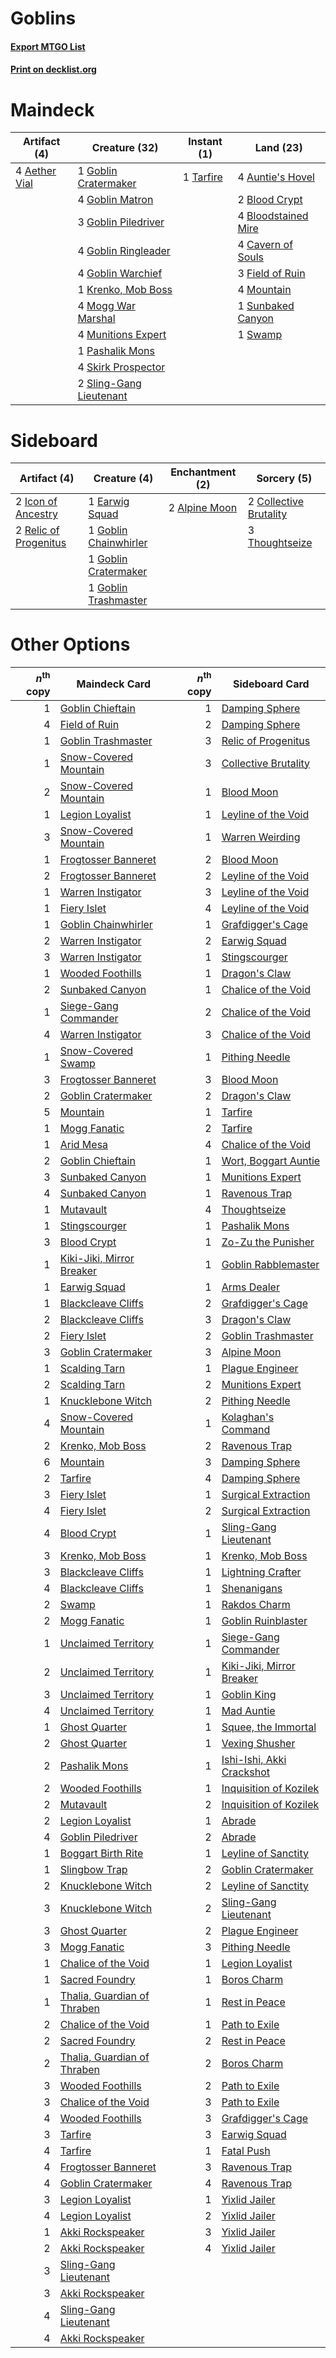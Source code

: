 # Goblins

#### [Export MTGO List](../collection/Goblins/Goblins.txt)
#### [Print on decklist.org](http://decklist.org/?deckmain=4%09Aether%20Vial%0A4%09Auntie's%20Hovel%0A2%09Blood%20Crypt%0A4%09Bloodstained%20Mire%0A4%09Cavern%20of%20Souls%0A3%09Field%20of%20Ruin%0A1%09Goblin%20Cratermaker%0A4%09Goblin%20Matron%0A3%09Goblin%20Piledriver%0A4%09Goblin%20Ringleader%0A4%09Goblin%20Warchief%0A1%09Krenko,%20Mob%20Boss%0A4%09Mogg%20War%20Marshal%0A4%09Mountain%0A4%09Munitions%20Expert%0A1%09Pashalik%20Mons%0A4%09Skirk%20Prospector%0A2%09Sling-Gang%20Lieutenant%0A1%09Sunbaked%20Canyon%0A1%09Swamp%0A1%09Tarfire&deckside=2%09Alpine%20Moon%0A2%09Collective%20Brutality%0A1%09Earwig%20Squad%0A1%09Goblin%20Chainwhirler%0A1%09Goblin%20Cratermaker%0A1%09Goblin%20Trashmaster%0A2%09Icon%20of%20Ancestry%0A2%09Relic%20of%20Progenitus%0A3%09Thoughtseize)
# Maindeck

|                                     Artifact (4)                                      |                                          Creature (32)                                           |                                    Instant (1)                                     |                                          Land (23)                                           |
|---------------------------------------------------------------------------------------|--------------------------------------------------------------------------------------------------|------------------------------------------------------------------------------------|----------------------------------------------------------------------------------------------|
|4 [Aether Vial](http://gatherer.wizards.com/Pages/Card/Details.aspx?multiverseid=48146)|1 [Goblin Cratermaker](http://gatherer.wizards.com/Pages/Card/Details.aspx?multiverseid=452853)   |1 [Tarfire](http://gatherer.wizards.com/Pages/Card/Details.aspx?multiverseid=157921)|4 [Auntie's Hovel](http://gatherer.wizards.com/Pages/Card/Details.aspx?multiverseid=153457)   |
|                                                                                       |4 [Goblin Matron](http://gatherer.wizards.com/Pages/Card/Details.aspx?multiverseid=15810)         |                                                                                    |2 [Blood Crypt](http://gatherer.wizards.com/Pages/Card/Details.aspx?multiverseid=97102)       |
|                                                                                       |3 [Goblin Piledriver](http://gatherer.wizards.com/Pages/Card/Details.aspx?multiverseid=40193)     |                                                                                    |4 [Bloodstained Mire](http://gatherer.wizards.com/Pages/Card/Details.aspx?multiverseid=405094)|
|                                                                                       |4 [Goblin Ringleader](http://gatherer.wizards.com/Pages/Card/Details.aspx?multiverseid=27664)     |                                                                                    |4 [Cavern of Souls](http://gatherer.wizards.com/Pages/Card/Details.aspx?multiverseid=278058)  |
|                                                                                       |4 [Goblin Warchief](http://gatherer.wizards.com/Pages/Card/Details.aspx?multiverseid=157934)      |                                                                                    |3 [Field of Ruin](http://gatherer.wizards.com/Pages/Card/Details.aspx?multiverseid=435415)    |
|                                                                                       |1 [Krenko, Mob Boss](http://gatherer.wizards.com/Pages/Card/Details.aspx?multiverseid=386339)     |                                                                                    |4 [Mountain](http://gatherer.wizards.com/Pages/Card/Details.aspx?multiverseid=439859)         |
|                                                                                       |4 [Mogg War Marshal](http://gatherer.wizards.com/Pages/Card/Details.aspx?multiverseid=157924)     |                                                                                    |1 [Sunbaked Canyon](http://gatherer.wizards.com/Pages/Card/Details.aspx?multiverseid=464196)  |
|                                                                                       |4 [Munitions Expert](http://gatherer.wizards.com/Pages/Card/Details.aspx?multiverseid=464158)     |                                                                                    |1 [Swamp](http://gatherer.wizards.com/Pages/Card/Details.aspx?multiverseid=439858)            |
|                                                                                       |1 [Pashalik Mons](http://gatherer.wizards.com/Pages/Card/Details.aspx?multiverseid=464087)        |                                                                                    |                                                                                              |
|                                                                                       |4 [Skirk Prospector](http://gatherer.wizards.com/Pages/Card/Details.aspx?multiverseid=159051)     |                                                                                    |                                                                                              |
|                                                                                       |2 [Sling-Gang Lieutenant](http://gatherer.wizards.com/Pages/Card/Details.aspx?multiverseid=464057)|                                                                                    |                                                                                              |


# Sideboard

|                                          Artifact (4)                                          |                                          Creature (4)                                          |                                    Enchantment (2)                                     |                                           Sorcery (5)                                           |
|------------------------------------------------------------------------------------------------|------------------------------------------------------------------------------------------------|----------------------------------------------------------------------------------------|-------------------------------------------------------------------------------------------------|
|2 [Icon of Ancestry](http://gatherer.wizards.com/Pages/Card/Details.aspx?multiverseid=466983)   |1 [Earwig Squad](http://gatherer.wizards.com/Pages/Card/Details.aspx?multiverseid=370530)       |2 [Alpine Moon](http://gatherer.wizards.com/Pages/Card/Details.aspx?multiverseid=447264)|2 [Collective Brutality](http://gatherer.wizards.com/Pages/Card/Details.aspx?multiverseid=414380)|
|2 [Relic of Progenitus](http://gatherer.wizards.com/Pages/Card/Details.aspx?multiverseid=174824)|1 [Goblin Chainwhirler](http://gatherer.wizards.com/Pages/Card/Details.aspx?multiverseid=443017)|                                                                                        |3 [Thoughtseize](http://gatherer.wizards.com/Pages/Card/Details.aspx?multiverseid=438676)        |
|                                                                                                |1 [Goblin Cratermaker](http://gatherer.wizards.com/Pages/Card/Details.aspx?multiverseid=452853) |                                                                                        |                                                                                                 |
|                                                                                                |1 [Goblin Trashmaster](http://gatherer.wizards.com/Pages/Card/Details.aspx?multiverseid=447280) |                                                                                        |                                                                                                 |


# Other Options

|*n*<sup>th</sup> copy|                                            Maindeck Card                                             |*n*<sup>th</sup> copy|                                          Sideboard Card                                           |
|--------------------:|------------------------------------------------------------------------------------------------------|--------------------:|---------------------------------------------------------------------------------------------------|
|                    1|[Goblin Chieftain](http://gatherer.wizards.com/Pages/Card/Details.aspx?multiverseid=438481)           |                    1|[Damping Sphere](http://gatherer.wizards.com/Pages/Card/Details.aspx?multiverseid=443101)          |
|                    4|[Field of Ruin](http://gatherer.wizards.com/Pages/Card/Details.aspx?multiverseid=435415)              |                    2|[Damping Sphere](http://gatherer.wizards.com/Pages/Card/Details.aspx?multiverseid=443101)          |
|                    1|[Goblin Trashmaster](http://gatherer.wizards.com/Pages/Card/Details.aspx?multiverseid=447280)         |                    3|[Relic of Progenitus](http://gatherer.wizards.com/Pages/Card/Details.aspx?multiverseid=174824)     |
|                    1|[Snow-Covered Mountain](http://gatherer.wizards.com/Pages/Card/Details.aspx?multiverseid=121233)      |                    3|[Collective Brutality](http://gatherer.wizards.com/Pages/Card/Details.aspx?multiverseid=414380)    |
|                    2|[Snow-Covered Mountain](http://gatherer.wizards.com/Pages/Card/Details.aspx?multiverseid=121233)      |                    1|[Blood Moon](http://gatherer.wizards.com/Pages/Card/Details.aspx?multiverseid=45386)               |
|                    1|[Legion Loyalist](http://gatherer.wizards.com/Pages/Card/Details.aspx?multiverseid=455759)            |                    1|[Leyline of the Void](http://gatherer.wizards.com/Pages/Card/Details.aspx?multiverseid=107682)     |
|                    3|[Snow-Covered Mountain](http://gatherer.wizards.com/Pages/Card/Details.aspx?multiverseid=121233)      |                    1|[Warren Weirding](http://gatherer.wizards.com/Pages/Card/Details.aspx?multiverseid=370488)         |
|                    1|[Frogtosser Banneret](http://gatherer.wizards.com/Pages/Card/Details.aspx?multiverseid=152587)        |                    2|[Blood Moon](http://gatherer.wizards.com/Pages/Card/Details.aspx?multiverseid=45386)               |
|                    2|[Frogtosser Banneret](http://gatherer.wizards.com/Pages/Card/Details.aspx?multiverseid=152587)        |                    2|[Leyline of the Void](http://gatherer.wizards.com/Pages/Card/Details.aspx?multiverseid=107682)     |
|                    1|[Warren Instigator](http://gatherer.wizards.com/Pages/Card/Details.aspx?multiverseid=438472)          |                    3|[Leyline of the Void](http://gatherer.wizards.com/Pages/Card/Details.aspx?multiverseid=107682)     |
|                    1|[Fiery Islet](http://gatherer.wizards.com/Pages/Card/Details.aspx?multiverseid=464187)                |                    4|[Leyline of the Void](http://gatherer.wizards.com/Pages/Card/Details.aspx?multiverseid=107682)     |
|                    1|[Goblin Chainwhirler](http://gatherer.wizards.com/Pages/Card/Details.aspx?multiverseid=443017)        |                    1|[Grafdigger's Cage](http://gatherer.wizards.com/Pages/Card/Details.aspx?multiverseid=278452)       |
|                    2|[Warren Instigator](http://gatherer.wizards.com/Pages/Card/Details.aspx?multiverseid=438472)          |                    2|[Earwig Squad](http://gatherer.wizards.com/Pages/Card/Details.aspx?multiverseid=370530)            |
|                    3|[Warren Instigator](http://gatherer.wizards.com/Pages/Card/Details.aspx?multiverseid=438472)          |                    1|[Stingscourger](http://gatherer.wizards.com/Pages/Card/Details.aspx?multiverseid=413691)           |
|                    1|[Wooded Foothills](http://gatherer.wizards.com/Pages/Card/Details.aspx?multiverseid=405116)           |                    1|[Dragon's Claw](http://gatherer.wizards.com/Pages/Card/Details.aspx?multiverseid=129527)           |
|                    2|[Sunbaked Canyon](http://gatherer.wizards.com/Pages/Card/Details.aspx?multiverseid=464196)            |                    1|[Chalice of the Void](http://gatherer.wizards.com/Pages/Card/Details.aspx?multiverseid=442211)     |
|                    1|[Siege-Gang Commander](http://gatherer.wizards.com/Pages/Card/Details.aspx?multiverseid=130539)       |                    2|[Chalice of the Void](http://gatherer.wizards.com/Pages/Card/Details.aspx?multiverseid=442211)     |
|                    4|[Warren Instigator](http://gatherer.wizards.com/Pages/Card/Details.aspx?multiverseid=438472)          |                    3|[Chalice of the Void](http://gatherer.wizards.com/Pages/Card/Details.aspx?multiverseid=442211)     |
|                    1|[Snow-Covered Swamp](http://gatherer.wizards.com/Pages/Card/Details.aspx?multiverseid=121256)         |                    1|[Pithing Needle](http://gatherer.wizards.com/Pages/Card/Details.aspx?multiverseid=129526)          |
|                    3|[Frogtosser Banneret](http://gatherer.wizards.com/Pages/Card/Details.aspx?multiverseid=152587)        |                    3|[Blood Moon](http://gatherer.wizards.com/Pages/Card/Details.aspx?multiverseid=45386)               |
|                    2|[Goblin Cratermaker](http://gatherer.wizards.com/Pages/Card/Details.aspx?multiverseid=452853)         |                    2|[Dragon's Claw](http://gatherer.wizards.com/Pages/Card/Details.aspx?multiverseid=129527)           |
|                    5|[Mountain](http://gatherer.wizards.com/Pages/Card/Details.aspx?multiverseid=439859)                   |                    1|[Tarfire](http://gatherer.wizards.com/Pages/Card/Details.aspx?multiverseid=157921)                 |
|                    1|[Mogg Fanatic](http://gatherer.wizards.com/Pages/Card/Details.aspx?multiverseid=134748)               |                    2|[Tarfire](http://gatherer.wizards.com/Pages/Card/Details.aspx?multiverseid=157921)                 |
|                    1|[Arid Mesa](http://gatherer.wizards.com/Pages/Card/Details.aspx?multiverseid=405092)                  |                    4|[Chalice of the Void](http://gatherer.wizards.com/Pages/Card/Details.aspx?multiverseid=442211)     |
|                    2|[Goblin Chieftain](http://gatherer.wizards.com/Pages/Card/Details.aspx?multiverseid=438481)           |                    1|[Wort, Boggart Auntie](http://gatherer.wizards.com/Pages/Card/Details.aspx?multiverseid=140226)    |
|                    3|[Sunbaked Canyon](http://gatherer.wizards.com/Pages/Card/Details.aspx?multiverseid=464196)            |                    1|[Munitions Expert](http://gatherer.wizards.com/Pages/Card/Details.aspx?multiverseid=464158)        |
|                    4|[Sunbaked Canyon](http://gatherer.wizards.com/Pages/Card/Details.aspx?multiverseid=464196)            |                    1|[Ravenous Trap](http://gatherer.wizards.com/Pages/Card/Details.aspx?multiverseid=197537)           |
|                    1|[Mutavault](http://gatherer.wizards.com/Pages/Card/Details.aspx?multiverseid=370733)                  |                    4|[Thoughtseize](http://gatherer.wizards.com/Pages/Card/Details.aspx?multiverseid=438676)            |
|                    1|[Stingscourger](http://gatherer.wizards.com/Pages/Card/Details.aspx?multiverseid=413691)              |                    1|[Pashalik Mons](http://gatherer.wizards.com/Pages/Card/Details.aspx?multiverseid=464087)           |
|                    3|[Blood Crypt](http://gatherer.wizards.com/Pages/Card/Details.aspx?multiverseid=97102)                 |                    1|[Zo-Zu the Punisher](http://gatherer.wizards.com/Pages/Card/Details.aspx?multiverseid=80274)       |
|                    1|[Kiki-Jiki, Mirror Breaker](http://gatherer.wizards.com/Pages/Card/Details.aspx?multiverseid=50321)   |                    1|[Goblin Rabblemaster](http://gatherer.wizards.com/Pages/Card/Details.aspx?multiverseid=438486)     |
|                    1|[Earwig Squad](http://gatherer.wizards.com/Pages/Card/Details.aspx?multiverseid=370530)               |                    1|[Arms Dealer](http://gatherer.wizards.com/Pages/Card/Details.aspx?multiverseid=265719)             |
|                    1|[Blackcleave Cliffs](http://gatherer.wizards.com/Pages/Card/Details.aspx?multiverseid=209401)         |                    2|[Grafdigger's Cage](http://gatherer.wizards.com/Pages/Card/Details.aspx?multiverseid=278452)       |
|                    2|[Blackcleave Cliffs](http://gatherer.wizards.com/Pages/Card/Details.aspx?multiverseid=209401)         |                    3|[Dragon's Claw](http://gatherer.wizards.com/Pages/Card/Details.aspx?multiverseid=129527)           |
|                    2|[Fiery Islet](http://gatherer.wizards.com/Pages/Card/Details.aspx?multiverseid=464187)                |                    2|[Goblin Trashmaster](http://gatherer.wizards.com/Pages/Card/Details.aspx?multiverseid=447280)      |
|                    3|[Goblin Cratermaker](http://gatherer.wizards.com/Pages/Card/Details.aspx?multiverseid=452853)         |                    3|[Alpine Moon](http://gatherer.wizards.com/Pages/Card/Details.aspx?multiverseid=447264)             |
|                    1|[Scalding Tarn](http://gatherer.wizards.com/Pages/Card/Details.aspx?multiverseid=405107)              |                    1|[Plague Engineer](http://gatherer.wizards.com/Pages/Card/Details.aspx?multiverseid=464049)         |
|                    2|[Scalding Tarn](http://gatherer.wizards.com/Pages/Card/Details.aspx?multiverseid=405107)              |                    2|[Munitions Expert](http://gatherer.wizards.com/Pages/Card/Details.aspx?multiverseid=464158)        |
|                    1|[Knucklebone Witch](http://gatherer.wizards.com/Pages/Card/Details.aspx?multiverseid=143609)          |                    2|[Pithing Needle](http://gatherer.wizards.com/Pages/Card/Details.aspx?multiverseid=129526)          |
|                    4|[Snow-Covered Mountain](http://gatherer.wizards.com/Pages/Card/Details.aspx?multiverseid=121233)      |                    1|[Kolaghan's Command](http://gatherer.wizards.com/Pages/Card/Details.aspx?multiverseid=394613)      |
|                    2|[Krenko, Mob Boss](http://gatherer.wizards.com/Pages/Card/Details.aspx?multiverseid=386339)           |                    2|[Ravenous Trap](http://gatherer.wizards.com/Pages/Card/Details.aspx?multiverseid=197537)           |
|                    6|[Mountain](http://gatherer.wizards.com/Pages/Card/Details.aspx?multiverseid=439859)                   |                    3|[Damping Sphere](http://gatherer.wizards.com/Pages/Card/Details.aspx?multiverseid=443101)          |
|                    2|[Tarfire](http://gatherer.wizards.com/Pages/Card/Details.aspx?multiverseid=157921)                    |                    4|[Damping Sphere](http://gatherer.wizards.com/Pages/Card/Details.aspx?multiverseid=443101)          |
|                    3|[Fiery Islet](http://gatherer.wizards.com/Pages/Card/Details.aspx?multiverseid=464187)                |                    1|[Surgical Extraction](http://gatherer.wizards.com/Pages/Card/Details.aspx?multiverseid=397706)     |
|                    4|[Fiery Islet](http://gatherer.wizards.com/Pages/Card/Details.aspx?multiverseid=464187)                |                    2|[Surgical Extraction](http://gatherer.wizards.com/Pages/Card/Details.aspx?multiverseid=397706)     |
|                    4|[Blood Crypt](http://gatherer.wizards.com/Pages/Card/Details.aspx?multiverseid=97102)                 |                    1|[Sling-Gang Lieutenant](http://gatherer.wizards.com/Pages/Card/Details.aspx?multiverseid=464057)   |
|                    3|[Krenko, Mob Boss](http://gatherer.wizards.com/Pages/Card/Details.aspx?multiverseid=386339)           |                    1|[Krenko, Mob Boss](http://gatherer.wizards.com/Pages/Card/Details.aspx?multiverseid=386339)        |
|                    3|[Blackcleave Cliffs](http://gatherer.wizards.com/Pages/Card/Details.aspx?multiverseid=209401)         |                    1|[Lightning Crafter](http://gatherer.wizards.com/Pages/Card/Details.aspx?multiverseid=152893)       |
|                    4|[Blackcleave Cliffs](http://gatherer.wizards.com/Pages/Card/Details.aspx?multiverseid=209401)         |                    1|[Shenanigans](http://gatherer.wizards.com/Pages/Card/Details.aspx?multiverseid=464095)             |
|                    2|[Swamp](http://gatherer.wizards.com/Pages/Card/Details.aspx?multiverseid=439858)                      |                    1|[Rakdos Charm](http://gatherer.wizards.com/Pages/Card/Details.aspx?multiverseid=420835)            |
|                    2|[Mogg Fanatic](http://gatherer.wizards.com/Pages/Card/Details.aspx?multiverseid=134748)               |                    1|[Goblin Ruinblaster](http://gatherer.wizards.com/Pages/Card/Details.aspx?multiverseid=180411)      |
|                    1|[Unclaimed Territory](http://gatherer.wizards.com/Pages/Card/Details.aspx?multiverseid=435419)        |                    1|[Siege-Gang Commander](http://gatherer.wizards.com/Pages/Card/Details.aspx?multiverseid=130539)    |
|                    2|[Unclaimed Territory](http://gatherer.wizards.com/Pages/Card/Details.aspx?multiverseid=435419)        |                    1|[Kiki-Jiki, Mirror Breaker](http://gatherer.wizards.com/Pages/Card/Details.aspx?multiverseid=50321)|
|                    3|[Unclaimed Territory](http://gatherer.wizards.com/Pages/Card/Details.aspx?multiverseid=435419)        |                    1|[Goblin King](http://gatherer.wizards.com/Pages/Card/Details.aspx?multiverseid=129578)             |
|                    4|[Unclaimed Territory](http://gatherer.wizards.com/Pages/Card/Details.aspx?multiverseid=435419)        |                    1|[Mad Auntie](http://gatherer.wizards.com/Pages/Card/Details.aspx?multiverseid=139708)              |
|                    1|[Ghost Quarter](http://gatherer.wizards.com/Pages/Card/Details.aspx?multiverseid=389534)              |                    1|[Squee, the Immortal](http://gatherer.wizards.com/Pages/Card/Details.aspx?multiverseid=443034)     |
|                    2|[Ghost Quarter](http://gatherer.wizards.com/Pages/Card/Details.aspx?multiverseid=389534)              |                    1|[Vexing Shusher](http://gatherer.wizards.com/Pages/Card/Details.aspx?multiverseid=146016)          |
|                    2|[Pashalik Mons](http://gatherer.wizards.com/Pages/Card/Details.aspx?multiverseid=464087)              |                    1|[Ishi-Ishi, Akki Crackshot](http://gatherer.wizards.com/Pages/Card/Details.aspx?multiverseid=74636)|
|                    2|[Wooded Foothills](http://gatherer.wizards.com/Pages/Card/Details.aspx?multiverseid=405116)           |                    1|[Inquisition of Kozilek](http://gatherer.wizards.com/Pages/Card/Details.aspx?multiverseid=416897)  |
|                    2|[Mutavault](http://gatherer.wizards.com/Pages/Card/Details.aspx?multiverseid=370733)                  |                    2|[Inquisition of Kozilek](http://gatherer.wizards.com/Pages/Card/Details.aspx?multiverseid=416897)  |
|                    2|[Legion Loyalist](http://gatherer.wizards.com/Pages/Card/Details.aspx?multiverseid=455759)            |                    1|[Abrade](http://gatherer.wizards.com/Pages/Card/Details.aspx?multiverseid=430772)                  |
|                    4|[Goblin Piledriver](http://gatherer.wizards.com/Pages/Card/Details.aspx?multiverseid=40193)           |                    2|[Abrade](http://gatherer.wizards.com/Pages/Card/Details.aspx?multiverseid=430772)                  |
|                    1|[Boggart Birth Rite](http://gatherer.wizards.com/Pages/Card/Details.aspx?multiverseid=142359)         |                    1|[Leyline of Sanctity](http://gatherer.wizards.com/Pages/Card/Details.aspx?multiverseid=204993)     |
|                    1|[Slingbow Trap](http://gatherer.wizards.com/Pages/Card/Details.aspx?multiverseid=194017)              |                    2|[Goblin Cratermaker](http://gatherer.wizards.com/Pages/Card/Details.aspx?multiverseid=452853)      |
|                    2|[Knucklebone Witch](http://gatherer.wizards.com/Pages/Card/Details.aspx?multiverseid=143609)          |                    2|[Leyline of Sanctity](http://gatherer.wizards.com/Pages/Card/Details.aspx?multiverseid=204993)     |
|                    3|[Knucklebone Witch](http://gatherer.wizards.com/Pages/Card/Details.aspx?multiverseid=143609)          |                    2|[Sling-Gang Lieutenant](http://gatherer.wizards.com/Pages/Card/Details.aspx?multiverseid=464057)   |
|                    3|[Ghost Quarter](http://gatherer.wizards.com/Pages/Card/Details.aspx?multiverseid=389534)              |                    2|[Plague Engineer](http://gatherer.wizards.com/Pages/Card/Details.aspx?multiverseid=464049)         |
|                    3|[Mogg Fanatic](http://gatherer.wizards.com/Pages/Card/Details.aspx?multiverseid=134748)               |                    3|[Pithing Needle](http://gatherer.wizards.com/Pages/Card/Details.aspx?multiverseid=129526)          |
|                    1|[Chalice of the Void](http://gatherer.wizards.com/Pages/Card/Details.aspx?multiverseid=442211)        |                    1|[Legion Loyalist](http://gatherer.wizards.com/Pages/Card/Details.aspx?multiverseid=455759)         |
|                    1|[Sacred Foundry](http://gatherer.wizards.com/Pages/Card/Details.aspx?multiverseid=405106)             |                    1|[Boros Charm](http://gatherer.wizards.com/Pages/Card/Details.aspx?multiverseid=442188)             |
|                    1|[Thalia, Guardian of Thraben](http://gatherer.wizards.com/Pages/Card/Details.aspx?multiverseid=442025)|                    1|[Rest in Peace](http://gatherer.wizards.com/Pages/Card/Details.aspx?multiverseid=442021)           |
|                    2|[Chalice of the Void](http://gatherer.wizards.com/Pages/Card/Details.aspx?multiverseid=442211)        |                    1|[Path to Exile](http://gatherer.wizards.com/Pages/Card/Details.aspx?multiverseid=220511)           |
|                    2|[Sacred Foundry](http://gatherer.wizards.com/Pages/Card/Details.aspx?multiverseid=405106)             |                    2|[Rest in Peace](http://gatherer.wizards.com/Pages/Card/Details.aspx?multiverseid=442021)           |
|                    2|[Thalia, Guardian of Thraben](http://gatherer.wizards.com/Pages/Card/Details.aspx?multiverseid=442025)|                    2|[Boros Charm](http://gatherer.wizards.com/Pages/Card/Details.aspx?multiverseid=442188)             |
|                    3|[Wooded Foothills](http://gatherer.wizards.com/Pages/Card/Details.aspx?multiverseid=405116)           |                    2|[Path to Exile](http://gatherer.wizards.com/Pages/Card/Details.aspx?multiverseid=220511)           |
|                    3|[Chalice of the Void](http://gatherer.wizards.com/Pages/Card/Details.aspx?multiverseid=442211)        |                    3|[Path to Exile](http://gatherer.wizards.com/Pages/Card/Details.aspx?multiverseid=220511)           |
|                    4|[Wooded Foothills](http://gatherer.wizards.com/Pages/Card/Details.aspx?multiverseid=405116)           |                    3|[Grafdigger's Cage](http://gatherer.wizards.com/Pages/Card/Details.aspx?multiverseid=278452)       |
|                    3|[Tarfire](http://gatherer.wizards.com/Pages/Card/Details.aspx?multiverseid=157921)                    |                    3|[Earwig Squad](http://gatherer.wizards.com/Pages/Card/Details.aspx?multiverseid=370530)            |
|                    4|[Tarfire](http://gatherer.wizards.com/Pages/Card/Details.aspx?multiverseid=157921)                    |                    1|[Fatal Push](http://gatherer.wizards.com/Pages/Card/Details.aspx?multiverseid=423724)              |
|                    4|[Frogtosser Banneret](http://gatherer.wizards.com/Pages/Card/Details.aspx?multiverseid=152587)        |                    3|[Ravenous Trap](http://gatherer.wizards.com/Pages/Card/Details.aspx?multiverseid=197537)           |
|                    4|[Goblin Cratermaker](http://gatherer.wizards.com/Pages/Card/Details.aspx?multiverseid=452853)         |                    4|[Ravenous Trap](http://gatherer.wizards.com/Pages/Card/Details.aspx?multiverseid=197537)           |
|                    3|[Legion Loyalist](http://gatherer.wizards.com/Pages/Card/Details.aspx?multiverseid=455759)            |                    1|[Yixlid Jailer](http://gatherer.wizards.com/Pages/Card/Details.aspx?multiverseid=130702)           |
|                    4|[Legion Loyalist](http://gatherer.wizards.com/Pages/Card/Details.aspx?multiverseid=455759)            |                    2|[Yixlid Jailer](http://gatherer.wizards.com/Pages/Card/Details.aspx?multiverseid=130702)           |
|                    1|[Akki Rockspeaker](http://gatherer.wizards.com/Pages/Card/Details.aspx?multiverseid=77919)            |                    3|[Yixlid Jailer](http://gatherer.wizards.com/Pages/Card/Details.aspx?multiverseid=130702)           |
|                    2|[Akki Rockspeaker](http://gatherer.wizards.com/Pages/Card/Details.aspx?multiverseid=77919)            |                    4|[Yixlid Jailer](http://gatherer.wizards.com/Pages/Card/Details.aspx?multiverseid=130702)           |
|                    3|[Sling-Gang Lieutenant](http://gatherer.wizards.com/Pages/Card/Details.aspx?multiverseid=464057)      |                     |                                                                                                   |
|                    3|[Akki Rockspeaker](http://gatherer.wizards.com/Pages/Card/Details.aspx?multiverseid=77919)            |                     |                                                                                                   |
|                    4|[Sling-Gang Lieutenant](http://gatherer.wizards.com/Pages/Card/Details.aspx?multiverseid=464057)      |                     |                                                                                                   |
|                    4|[Akki Rockspeaker](http://gatherer.wizards.com/Pages/Card/Details.aspx?multiverseid=77919)            |                     |                                                                                                   |

